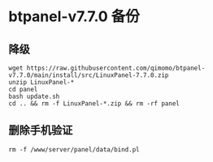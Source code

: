 # btpanel-v7.7.0 备份
## 降级

```
wget https://raw.githubusercontent.com/qimomo/btpanel-v7.7.0/main/install/src/LinuxPanel-7.7.0.zip
unzip LinuxPanel-*
cd panel
bash update.sh
cd .. && rm -f LinuxPanel-*.zip && rm -rf panel
```
## 删除手机验证

```
rm -f /www/server/panel/data/bind.pl
```
